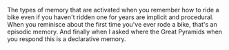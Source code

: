 The types of memory that are activated when you remember how to ride a bike
even if you haven't ridden one for years are implicit and procedural. When you
reminisce about the first time you've ever rode a bike, that's an episodic
memory. And finally when I asked where the Great Pyramids when you respond this
is a declarative memory.
